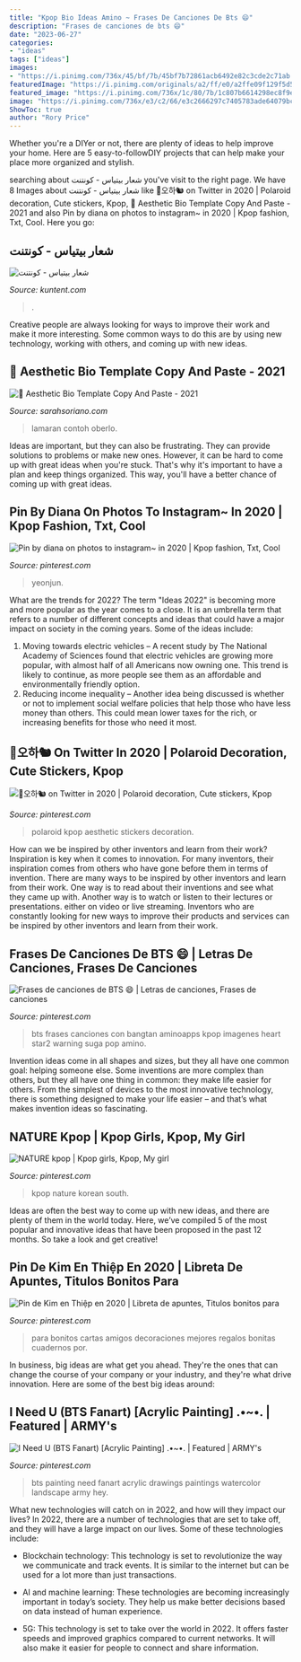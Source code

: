 ```yaml
---
title: "Kpop Bio Ideas Amino ~ Frases De Canciones De Bts 😄"
description: "Frases de canciones de bts 😄"
date: "2023-06-27"
categories:
- "ideas"
tags: ["ideas"]
images:
- "https://i.pinimg.com/736x/45/bf/7b/45bf7b72861acb6492e82c3cde2c71ab.jpg"
featuredImage: "https://i.pinimg.com/originals/a2/ff/e0/a2ffe09f129f5d541de21a7c1357df5c.jpg"
featured_image: "https://i.pinimg.com/736x/1c/80/7b/1c807b6614298ec8f9e825360dd2cd2a.jpg"
image: "https://i.pinimg.com/736x/e3/c2/66/e3c2666297c7405783ade64079bc8357.jpg"
ShowToc: true
author: "Rory Price"
---
```



Whether you're a DIYer or not, there are plenty of ideas to help improve your home. Here are 5 easy-to-followDIY projects that can help make your place more organized and stylish.

	

		
searching about شعار بيتياس - كونتنت you've visit to the right page. We have 8 Images about شعار بيتياس - كونتنت like 🦖오하🐿 on Twitter in 2020 | Polaroid decoration, Cute stickers, Kpop, 🖤 Aesthetic Bio Template Copy And Paste - 2021 and also Pin by diana on photos to instagram~ in 2020 | Kpop fashion, Txt, Cool. Here you go:
		
    
## شعار بيتياس - كونتنت

<img loading=lazy src="https://i.pinimg.com/474x/c7/aa/e5/c7aae588478399be64da6be821bacba0.jpg" onerror="this.onerror=null;this.src='https://tse2.mm.bing.net/th?id=OIP.qn2V7dnpRCVQoy0ZCD3_wwAAAA&amp;pid=15.1';" alt="شعار بيتياس - كونتنت">

_Source: kuntent.com_

>. 

	

Creative people are always looking for ways to improve their work and make it more interesting. Some common ways to do this are by using new technology, working with others, and coming up with new ideas.

    
## 🖤 Aesthetic Bio Template Copy And Paste - 2021

<img loading=lazy src="https://i.pinimg.com/736x/1c/80/7b/1c807b6614298ec8f9e825360dd2cd2a.jpg" onerror="this.onerror=null;this.src='https://tse3.mm.bing.net/th?id=OIP.XFKXVwZmg-3FLJngY6_oPAHaNK&amp;pid=15.1';" alt="🖤 Aesthetic Bio Template Copy And Paste - 2021">

_Source: sarahsoriano.com_

>lamaran contoh oberlo. 

	

Ideas are important, but they can also be frustrating. They can provide solutions to problems or make new ones. However, it can be hard to come up with great ideas when you're stuck. That's why it's important to have a plan and keep things organized. This way, you'll have a better chance of coming up with great ideas.

    
## Pin By Diana On Photos To Instagram~ In 2020 | Kpop Fashion, Txt, Cool

<img loading=lazy src="https://i.pinimg.com/originals/09/23/af/0923afe53d2ab20cee719682e23d2084.jpg" onerror="this.onerror=null;this.src='https://tse2.mm.bing.net/th?id=OIP.LKVmKRv6ZDATIGalInNoogHaKQ&amp;pid=15.1';" alt="Pin by diana on photos to instagram~ in 2020 | Kpop fashion, Txt, Cool">

_Source: pinterest.com_

>yeonjun. 

	

What are the trends for 2022?
The term "Ideas 2022" is becoming more and more popular as the year comes to a close. It is an umbrella term that refers to a number of different concepts and ideas that could have a major impact on society in the coming years. Some of the ideas include: 
1) Moving towards electric vehicles – A recent study by The National Academy of Sciences found that electric vehicles are growing more popular, with almost half of all Americans now owning one. This trend is likely to continue, as more people see them as an affordable and environmentally friendly option. 
2) Reducing income inequality – Another idea being discussed is whether or not to implement social welfare policies that help those who have less money than others. This could mean lower taxes for the rich, or increasing benefits for those who need it most.

    
## 🦖오하🐿 On Twitter In 2020 | Polaroid Decoration, Cute Stickers, Kpop

<img loading=lazy src="https://i.pinimg.com/736x/45/bf/7b/45bf7b72861acb6492e82c3cde2c71ab.jpg" onerror="this.onerror=null;this.src='https://tse2.mm.bing.net/th?id=OIP.A-i5V3l6F90BHidJtT8LtwHaHa&amp;pid=15.1';" alt="🦖오하🐿 on Twitter in 2020 | Polaroid decoration, Cute stickers, Kpop">

_Source: pinterest.com_

>polaroid kpop aesthetic stickers decoration. 

	

How can we be inspired by other inventors and learn from their work?
Inspiration is key when it comes to innovation. For many inventors, their inspiration comes from others who have gone before them in terms of invention. There are many ways to be inspired by other inventors and learn from their work. One way is to read about their inventions and see what they came up with. Another way is to watch or listen to their lectures or presentations. either on video or live streaming. Inventors who are constantly looking for new ways to improve their products and services can be inspired by other inventors and learn from their work.

    
## Frases De Canciones De BTS 😄 | Letras De Canciones, Frases De Canciones

<img loading=lazy src="https://i.pinimg.com/originals/6b/71/cd/6b71cd5e67f92fad9400791b47bd0306.jpg" onerror="this.onerror=null;this.src='https://tse2.mm.bing.net/th?id=OIP.x-VGWmIOPnsY6kmxg3yfHgHaD_&amp;pid=15.1';" alt="Frases de canciones de BTS 😄 | Letras de canciones, Frases de canciones">

_Source: pinterest.com_

>bts frases canciones con bangtan aminoapps kpop imagenes heart star2 warning suga pop amino. 

	

Invention ideas come in all shapes and sizes, but they all have one common goal: helping someone else. Some inventions are more complex than others, but they all have one thing in common: they make life easier for others. From the simplest of devices to the most innovative technology, there is something designed to make your life easier – and that’s what makes invention ideas so fascinating.

    
## NATURE Kpop | Kpop Girls, Kpop, My Girl

<img loading=lazy src="https://i.pinimg.com/736x/c2/c0/e6/c2c0e6d9296c18f4251a664d26769b46.jpg" onerror="this.onerror=null;this.src='https://tse1.mm.bing.net/th?id=OIP.MoHIZsrS7uZ9U7KfTDSNUwHaFi&amp;pid=15.1';" alt="NATURE kpop | Kpop girls, Kpop, My girl">

_Source: pinterest.com_

>kpop nature korean south. 

	

Ideas are often the best way to come up with new ideas, and there are plenty of them in the world today. Here, we’ve compiled 5 of the most popular and innovative ideas that have been proposed in the past 12 months. So take a look and get creative!

    
## Pin De Kim En Thiệp En 2020 | Libreta De Apuntes, Titulos Bonitos Para

<img loading=lazy src="https://i.pinimg.com/736x/e3/c2/66/e3c2666297c7405783ade64079bc8357.jpg" onerror="this.onerror=null;this.src='https://tse4.mm.bing.net/th?id=OIP.Ll_Hv_tkLrMyXGTtDq7erQHaHX&amp;pid=15.1';" alt="Pin de Kim en Thiệp en 2020 | Libreta de apuntes, Titulos bonitos para">

_Source: pinterest.com_

>para bonitos cartas amigos decoraciones mejores regalos bonitas cuadernos por. 

	

In business, big ideas are what get you ahead. They're the ones that can change the course of your company or your industry, and they're what drive innovation. Here are some of the best big ideas around:

    
## I Need U (BTS Fanart) [Acrylic Painting] .•~•. | Featured | ARMY&#039;s

<img loading=lazy src="https://i.pinimg.com/originals/a2/ff/e0/a2ffe09f129f5d541de21a7c1357df5c.jpg" onerror="this.onerror=null;this.src='https://tse2.mm.bing.net/th?id=OIP.anUjanefU-FQjHSsKz8X9gHaFw&amp;pid=15.1';" alt="I Need U (BTS Fanart) [Acrylic Painting] .•~•. | Featured | ARMY&#039;s">

_Source: pinterest.com_

>bts painting need fanart acrylic drawings paintings watercolor landscape army hey. 

	

What new technologies will catch on in 2022, and how will they impact our lives?
In 2022, there are a number of technologies that are set to take off, and they will have a large impact on our lives. Some of these technologies include: 
- Blockchain technology: This technology is set to revolutionize the way we communicate and track events. It is similar to the internet but can be used for a lot more than just transactions. 

- AI and machine learning: These technologies are becoming increasingly important in today’s society. They help us make better decisions based on data instead of human experience. 

- 5G: This technology is set to take over the world in 2022. It offers faster speeds and improved graphics compared to current networks. It will also make it easier for people to connect and share information.

